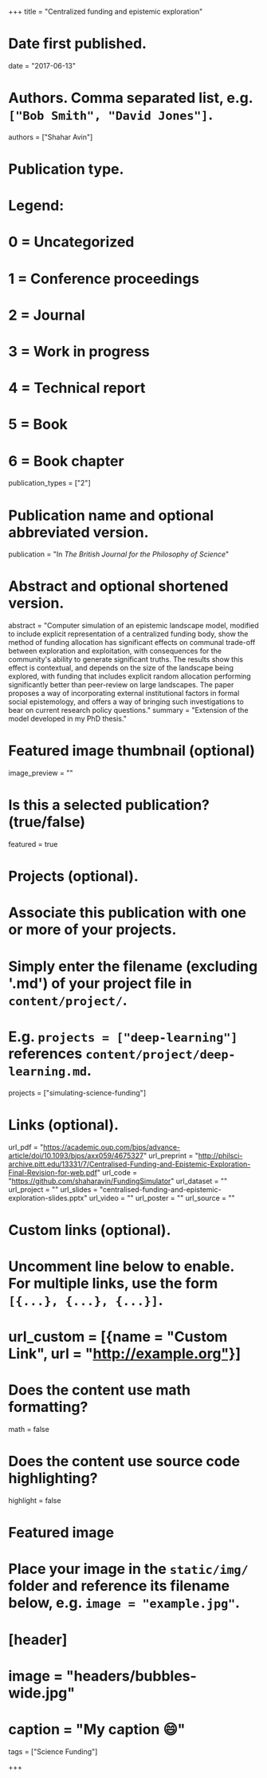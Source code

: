 +++
title = "Centralized funding and epistemic exploration"

# Date first published.
date = "2017-06-13"

# Authors. Comma separated list, e.g. `["Bob Smith", "David Jones"]`.
authors = ["Shahar Avin"]

# Publication type.
# Legend:
# 0 = Uncategorized
# 1 = Conference proceedings
# 2 = Journal
# 3 = Work in progress
# 4 = Technical report
# 5 = Book
# 6 = Book chapter
publication_types = ["2"]

# Publication name and optional abbreviated version.
publication = "In *The British Journal for the Philosophy of Science*"

# Abstract and optional shortened version.
abstract = "Computer simulation of an epistemic landscape model, modified to include explicit representation of a centralized funding body, show the method of funding allocation has significant effects on communal trade-off between exploration and exploitation, with consequences for the community's ability to generate significant truths. The results show this effect is contextual, and depends on the size of the landscape being explored, with funding that includes explicit random allocation performing significantly better than peer-review on large landscapes. The paper proposes a way of incorporating external institutional factors in  formal social epistemology, and offers a way of bringing such investigations to bear on current research policy questions."
summary = "Extension of the model developed in my PhD thesis."

# Featured image thumbnail (optional)
image_preview = ""

# Is this a selected publication? (true/false)
featured = true

# Projects (optional).
#   Associate this publication with one or more of your projects.
#   Simply enter the filename (excluding '.md') of your project file in `content/project/`.
#   E.g. `projects = ["deep-learning"]` references `content/project/deep-learning.md`.
projects = ["simulating-science-funding"]

# Links (optional).
url_pdf = "https://academic.oup.com/bjps/advance-article/doi/10.1093/bjps/axx059/4675327"
url_preprint = "http://philsci-archive.pitt.edu/13331/7/Centralised-Funding-and-Epistemic-Exploration-Final-Revision-for-web.pdf"
url_code = "https://github.com/shaharavin/FundingSimulator"
url_dataset = ""
url_project = ""
url_slides = "centralised-funding-and-epistemic-exploration-slides.pptx"
url_video = ""
url_poster = ""
url_source = ""

# Custom links (optional).
#   Uncomment line below to enable. For multiple links, use the form `[{...}, {...}, {...}]`.
# url_custom = [{name = "Custom Link", url = "http://example.org"}]

# Does the content use math formatting?
math = false

# Does the content use source code highlighting?
highlight = false

# Featured image
# Place your image in the `static/img/` folder and reference its filename below, e.g. `image = "example.jpg"`.
# [header]
# image = "headers/bubbles-wide.jpg"
# caption = "My caption 😄"

tags = ["Science Funding"]

+++

